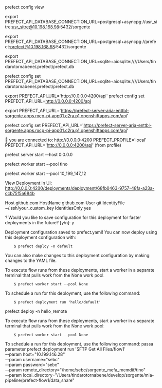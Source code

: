 prefect config view

export PREFECT_API_DATABASE_CONNECTION_URL=postgresql+asyncpg://usr_sitre:usr_sitre@10.198.168.98:5432/sorgente

export PREFECT_API_DATABASE_CONNECTION_URL=postgresql+asyncpg://prefect:prefect@10.198.168.98:5432/sorgente

export PREFECT_API_DATABASE_CONNECTION_URL=sqlite+aiosqlite:////Users/tindarotornabene/.prefect/prefect.db

prefect config set PREFECT_API_DATABASE_CONNECTION_URL=sqlite+aiosqlite:////Users/tindarotornabene/.prefect/prefect.db
 
export PREFECT_API_URL='http://0.0.0.0:4200/api'
prefect config set PREFECT_API_URL=http://0.0.0.0:4200/api


export PREFECT_API_URL='https://prefect-server-aria-enttbl-sorgente.apps.rocp-pi-app01.c2ra.p1.openshiftapps.com/api'

prefect config set PREFECT_API_URL='https://prefect-server-aria-enttbl-sorgente.apps.rocp-pi-app01.c2ra.p1.openshiftapps.com/api'

🚀 you are connected to:
http://0.0.0.0:4200
PREFECT_PROFILE='local'
PREFECT_API_URL='http://0.0.0.0:4200/api' (from profile)


prefect server start --host 0.0.0.0

prefect worker start --pool tino




prefect worker start --pool 10_199_147_12



View Deployment in UI: http://0.0.0.0:4200/deployments/deployment/68fb0463-9757-48fa-a23a-ccb75f5a684b



Host github.com
  HostName github.com
  User git
  IdentityFile ~/.ssh/your_custom_key
  IdentitiesOnly yes


  
? Would you like to save configuration for this deployment for faster deployments in the future? [y/n]: y

Deployment configuration saved to prefect.yaml! You can now deploy using this deployment configuration with:

        $ prefect deploy -n default

You can also make changes to this deployment configuration by making changes to the YAML file.

To execute flow runs from these deployments, start a worker in a separate terminal that pulls work from the 
None work pool:

        $ prefect worker start --pool None

To schedule a run for this deployment, use the following command:

        $ prefect deployment run 'hello/default'


prefect deploy -n hello_remote


To execute flow runs from these deployments, start a worker in a separate terminal that pulls work from the 
None work pool:

        $ prefect worker start --pool None

To schedule a run for this deployment, use the following command:
passa parameter
prefect deployment run 'SFTP Get All Files/flow1' \
  --param host="10.199.146.28" \
  --param username="sebc" \
  --param password="sebc" \
  --param remote_directory="/home/sebc/sorgente_mefa_memdif/tino" \
  --param local_directory="/Users/tindarotornabene/develop/sorgente/mia-pipeline/prefect-flow1/data_share" 
